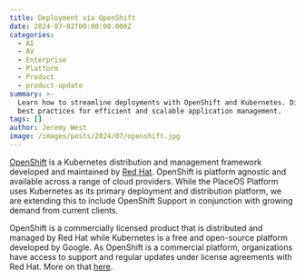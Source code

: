 ```yaml
---
title: Deployment via OpenShift
date: 2024-07-02T00:00:00.000Z
categories:
  - AI
  - AV
  - Enterprise
  - Platform
  - Product
  - product-update
summary: >-
  Learn how to streamline deployments with OpenShift and Kubernetes. Discover
  best practices for efficient and scalable application management.
tags: []
author: Jeremy West
image: /images/posts/2024/07/openshift.jpg
---
```

[OpenShift](https://www.redhat.com/en/technologies/cloud-computing/openshift) is a Kubernetes distribution and management framework developed and maintained by [Red Hat](https://www.redhat.com/en). OpenShift is platform agnostic and available across a range of cloud providers. While the PlaceOS Platform uses Kubernetes as its primary deployment and distribution platform, we are extending this to include OpenShift Support in conjunction with growing demand from current clients.

OpenShift is a commercially licensed product that is distributed and managed by Red Hat while Kubernetes is a free and open-source platform developed by Google. As OpenShift is a commercial platform, organizations have access to support and regular updates under license agreements with Red Hat. More on that [here](https://www.openshift.com/blog/enterprise-kubernetes-with-openshift-part-one).
